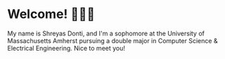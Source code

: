 # Welcome! 👋👋👋
My name is Shreyas Donti, and I'm a sophomore at the University of Massachusetts Amherst pursuing a double major in Computer Science & Electrical Engineering. Nice to meet you!